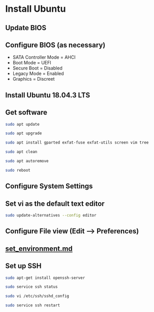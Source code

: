 # Install Ubuntu

## Update BIOS

## Configure BIOS (as necessary)

-   SATA Controller Mode = AHCI
-   Boot Mode = UEFI
-   Secure Boot = Disabled
-   Legacy Mode = Enabled
-   Graphics = Discreet

## Install Ubuntu 18.04.3 LTS

## Get software

```sh
sudo apt update

sudo apt upgrade

sudo apt install gparted exfat-fuse exfat-utils screen vim tree

sudo apt clean

sudo apt autoremove

sudo reboot
```

## Configure System Settings

## Set vi as the default text editor

```sh
sudo update-alternatives --config editor
```

## Configure File view (Edit --> Preferences)

## [set_environment.md](set_environment.md)

## Set up SSH

```sh
sudo apt-get install openssh-server

sudo service ssh status

sudo vi /etc/ssh/sshd_config

sudo service ssh restart
```
